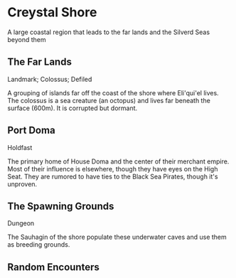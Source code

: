 # Creystal Shore

A large coastal region that leads to the far lands and the Silverd Seas beyond them

## The Far Lands

Landmark; Colossus; Defiled

A grouping of islands far off the coast of the shore where Eli'qui'el lives. The colossus is a sea creature (an octopus) and lives far beneath the surface (600m). It is corrupted but dormant.

## Port Doma

Holdfast

The primary home of House Doma and the center of their merchant empire. Most of their influence is elsewhere, though they have eyes on the High Seat. They are rumored to have ties to the Black Sea Pirates, though it's unproven.

## The Spawning Grounds

Dungeon

The Sauhagin of the shore populate these underwater caves and use them as breeding grounds.

##

##

##

##

##

##

## Random Encounters